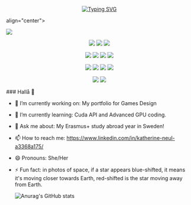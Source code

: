 <p align="center">
  <!-- Typing SVG by DenverCoder1 - https://github.com/DenverCoder1/readme-typing-svg -->
  <a href="https://git.io/typing-svg"><img src="https://readme-typing-svg.demolab.com?font=Fira+Code&size=25&pause=1000&color=C1D0B5&center=true&repeat=false&width=550&height=60&lines=Welcome+to+Katherine+Neul's+Github." alt="Typing SVG" /></a>
  
align="center">
  <!-- Typing SVG by DenverCoder1 - https://github.com/DenverCoder1/readme-typing-svg -->
  <a href="https://git.io/typing-svg"><img src="https://readme-typing-svg.demolab.com?font=Fira+Code&size=19&pause=1000&color=C1D0B5&width=435&lines=Technical+Software+and+Games+Developer" /></a>
</p>

<p>
<div align="center">
  <img src="https://img.shields.io/badge/GitHub-%23121011.svg?style=for-the-badge&logo=github&logoColor=white">
  <img src="https://img.shields.io/badge/Git-%23F05033.svg?style=for-the-badge&logo=git&logoColor=white">
  <img src="https://img.shields.io/badge/Docker-2496ED.svg?style=for-the-badge&logo=docker&logoColor=white">
</div>
</p>

<p>
<div align="center">
  <img src="https://img.shields.io/badge/Python-3670A0?style=for-the-badge&logo=Python&logoColor=ffdd54">
  <img src="https://img.shields.io/badge/C-A8B9CC?style=for-the-badge&logo=C&logoColor=white">
  <img src="https://img.shields.io/badge/C%20Sharp-239120?style=for-the-badge&logo=Csharp&logoColor=white%22">
  <img src="https://img.shields.io/badge/C++-00599C?style=for-the-badge&logo=Cplusplus&logoColor=white">
</div>
</p>

<p>
<div align="center">
   <img src="https://img.shields.io/badge/Visual%20Studio-5C2D91.svg?style=for-the-badge&logo=visual-studio&logoColor=#007ACC">
  <img src="https://img.shields.io/badge/Visual%20Studio%20Code-0078d7.svg?style=for-the-badge&logo=visual-studio-code&logoColor=#007ACC"> 
  
  <img src="https://img.shields.io/badge/Unity-FFFFFF.svg?style=for-the-badge&logo=unity&logoColor=black">
  <img src="https://img.shields.io/badge/Unreal-0E1128.svg?style=for-the-badge&logo=unrealengine&logoColor=white">

</div>

<p>
<div align="center">
  <img src="https://img.shields.io/badge/Blender-%23F5792A.svg?style=for-the-badge&logo=blender&logoColor=white">
  <img src="https://img.shields.io/badge/Substance%20Painter-FFFFFF.svg?style=for-the-badge&logo=adobe&logoColor=red">
</div>
</p>
### Hallå 👋

- 🔭 I’m currently working on: My portfolio for Games Design
- 🌱 I’m currently learning: Cuda API and Advanced GPU coding.
- 💬 Ask me about: My Erasmus+ study abroad year in Sweden!
- 📫 How to reach me: https://www.linkedin.com/in/katherine-neul-a3368a175/
- 😄 Pronouns: She/Her
- ⚡ Fun fact: in photos of space, if a star appears blue-shifted, it means it's moving closer towards Earth, red-shifted is the star moving away from Earth.

  ![Anurag's GitHub stats](https://github-readme-stats.vercel.app/api?username=kneul14)


<!--
**kneul14/kneul14** is a ✨ _special_ ✨ repository because its `README.md` (this file) appears on your GitHub profile.

Here are some ideas to get you started:

- 🔭 I’m currently working on ...
- 🌱 I’m currently learning ...
- 👯 I’m looking to collaborate on ...
- 🤔 I’m looking for help with ...
- 💬 Ask me about ...
- 📫 How to reach me: ...
- 😄 Pronouns: ...
- ⚡ Fun fact: ...https://www.youtube.com/watch?v=KIuOvs4mKOg
-->

